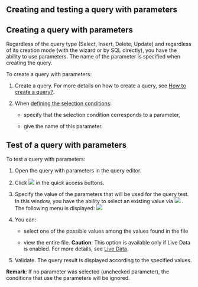 


## Creating and testing a query with parameters 
			



<a name="NOTE1"></a>
<a name="NOTE1_1"></a>


## Creating a query with parameters
<a name="creating_query_with_parameters_ELTTEXTE000100"></a>
Regardless of the query type (Select, Insert, Delete, Update) and regardless of its creation mode (with the wizard or by SQL directly), you have the ability to use parameters. The name of the parameter is specified when creating the query.

To create a query with parameters:

1. Create a query. For more details on how to create a query, see [How to create a query?](../Editeurs/2032059.md).

2. When [defining the selection conditions](../Editeurs/2032019.md):

	- specify that the selection condition corresponds to a parameter, 

	- give the name of this parameter.







<a name="NOTE2"></a>
<a name="NOTE2_1"></a>


## Test of a query with parameters
<a name="test_query_with_parameters_ELTTEXTE000124"></a>
To test a query with parameters:

1. Open the query with parameters in the query editor.

2. Click ![](https://doc.pcsoft.fr/en-US/images/image.awp?langid=3&name=Ico_Go_Fenetre_WD_bl.gif)
 in the quick access buttons.

3. Specify the value of the parameters that will be used for the query test. In this window, you have the ability to select an existing value via ![](https://doc.pcsoft.fr/en-US/images/image.awp?langid=3&name=OrdreAffichage.gif)
. The following menu is displayed: ![](https://doc.pcsoft.fr/en-US/images/image.awp?langid=3&name=Requete_MenuVisuValeur.gif)


4. You can:

	- select one of the possible values among the values found in the file

	- view the entire file.
			**Caution**: This option is available only if Live Data is enabled. For more details, see [Live Data](../Editeurs/2021005.md).




5. Validate. The query result is displayed according to the specified values.




**Remark**: If no parameter was selected (unchecked parameter), the conditions that use the parameters will be ignored.


